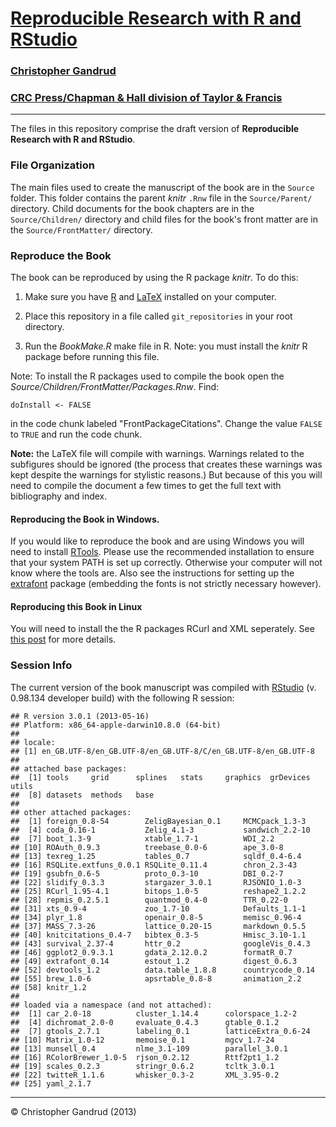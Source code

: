 # [Reproducible Research with R and RStudio](http://christophergandrud.github.io/RepResR-RStudio/)

### [Christopher Gandrud](http://christophergandrud.blogspot.com/p/biocontact.html)

### [CRC Press/Chapman & Hall division of Taylor & Francis](http://www.crcpress.com/product/isbn/9781466572843)


---

The files in this repository comprise the draft version of **Reproducible Research with R and RStudio**.

### File Organization

The main files used to create the manuscript of the book are in the `Source` folder. This folder contains the parent *knitr* `.Rnw` file in the `Source/Parent/` directory. Child documents for the book chapters are in the `Source/Children/` directory and child files for the book's front matter are in the `Source/FrontMatter/` directory.

### Reproduce the Book

The book can be reproduced by using the R package *knitr*. To do this:

1. Make sure you have [R](http://www.r-project.org/) and [LaTeX](http://www.latex-project.org/ftp.html) installed on your computer.

2. Place this repository in a file called `git_repositories` in your root directory.

3. Run the *BookMake.R* make file in R. Note: you must install the *knitr* R package before running this file.

Note: To install the R packages used to compile the book open the *Source/Children/FrontMatter/Packages.Rnw*. Find:

```
doInstall <- FALSE
```

in the code chunk labeled "FrontPackageCitations". Change the value `FALSE` to `TRUE` and run the code chunk.

**Note:** the LaTeX file will compile with warnings. Warnings related to the subfigures should be ignored (the process that creates these warnings was kept despite the warnings for stylistic reasons.) But because of this you will need to compile the document a few times to get the full text with bibliography and index.

#### Reproducing the Book in Windows.

If you would like to reproduce the book and are using Windows you will need to install [RTools](http://cran.r-project.org/bin/windows/Rtools/installer.html). Please use the recommended installation to ensure that your system PATH is set up correctly. Otherwise your computer will not know where the tools are. Also see the instructions for setting up the [extrafont](https://github.com/wch/extrafont) package (embedding the fonts is not strictly necessary however).


#### Reproducing this Book in Linux

You will need to install the the R packages RCurl and XML seperately. See [this post](https://github.com/cboettig/treeBASE/issues/5) for more details.


### Session Info
The current version of the book manuscript was compiled with [RStudio](http://www.rstudio.com/) (v. 0.98.134 developer build) with the following R session:


```
## R version 3.0.1 (2013-05-16)
## Platform: x86_64-apple-darwin10.8.0 (64-bit)
## 
## locale:
## [1] en_GB.UTF-8/en_GB.UTF-8/en_GB.UTF-8/C/en_GB.UTF-8/en_GB.UTF-8
## 
## attached base packages:
##  [1] tools     grid      splines   stats     graphics  grDevices utils    
##  [8] datasets  methods   base     
## 
## other attached packages:
##  [1] foreign_0.8-54        ZeligBayesian_0.1     MCMCpack_1.3-3       
##  [4] coda_0.16-1           Zelig_4.1-3           sandwich_2.2-10      
##  [7] boot_1.3-9            xtable_1.7-1          WDI_2.2              
## [10] ROAuth_0.9.3          treebase_0.0-6        ape_3.0-8            
## [13] texreg_1.25           tables_0.7            sqldf_0.4-6.4        
## [16] RSQLite.extfuns_0.0.1 RSQLite_0.11.4        chron_2.3-43         
## [19] gsubfn_0.6-5          proto_0.3-10          DBI_0.2-7            
## [22] slidify_0.3.3         stargazer_3.0.1       RJSONIO_1.0-3        
## [25] RCurl_1.95-4.1        bitops_1.0-5          reshape2_1.2.2       
## [28] repmis_0.2.5.1        quantmod_0.4-0        TTR_0.22-0           
## [31] xts_0.9-4             zoo_1.7-10            Defaults_1.1-1       
## [34] plyr_1.8              openair_0.8-5         memisc_0.96-4        
## [37] MASS_7.3-26           lattice_0.20-15       markdown_0.5.5       
## [40] knitcitations_0.4-7   bibtex_0.3-5          Hmisc_3.10-1.1       
## [43] survival_2.37-4       httr_0.2              googleVis_0.4.3      
## [46] ggplot2_0.9.3.1       gdata_2.12.0.2        formatR_0.7          
## [49] extrafont_0.14        estout_1.2            digest_0.6.3         
## [52] devtools_1.2          data.table_1.8.8      countrycode_0.14     
## [55] brew_1.0-6            apsrtable_0.8-8       animation_2.2        
## [58] knitr_1.2            
## 
## loaded via a namespace (and not attached):
##  [1] car_2.0-18          cluster_1.14.4      colorspace_1.2-2   
##  [4] dichromat_2.0-0     evaluate_0.4.3      gtable_0.1.2       
##  [7] gtools_2.7.1        labeling_0.1        latticeExtra_0.6-24
## [10] Matrix_1.0-12       memoise_0.1         mgcv_1.7-24        
## [13] munsell_0.4         nlme_3.1-109        parallel_3.0.1     
## [16] RColorBrewer_1.0-5  rjson_0.2.12        Rttf2pt1_1.2       
## [19] scales_0.2.3        stringr_0.6.2       tcltk_3.0.1        
## [22] twitteR_1.1.6       whisker_0.3-2       XML_3.95-0.2       
## [25] yaml_2.1.7
```


---

&copy; Christopher Gandrud (2013)
